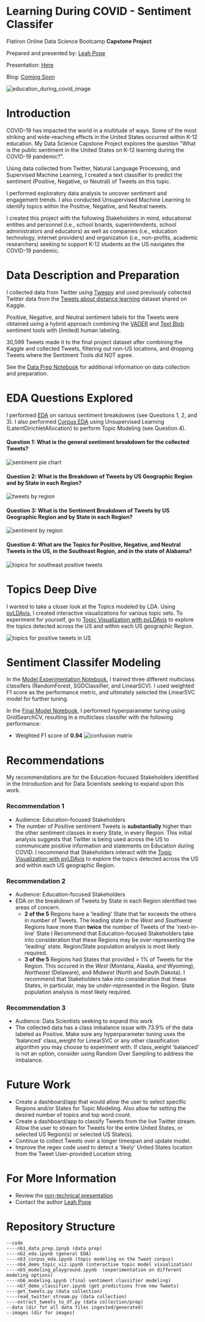 
# Learning During COVID - Sentiment Classifer


Flatiron Online Data Science Bootcamp __Capstone Project__

Prepared and presented by: [Leah Pope](https://www.linkedin.com/in/leahspope/)

Presentation: [Here](CapstoneProject_LeahPope.pdf)

Blog: [Coming Soon](https://leahspope7.medium.com)

![education_during_covid_image](./images/thomas-park-6MePtA9EVDA-unsplash.jpg)



# Introduction
COVID-19 has impacted the world in a multitude of ways. Some of the most striking and wide-reaching effects in the United States occurred within K-12 education. My Data Science Capstone Project explores the question "What is the public sentiment in the United States on K-12 learning during the COVID-19 pandemic?".

Using data collected from Twitter, Natural Language Processing, and Supervised Machine Learning, I created a text classifier to predict the sentiment (Positive, Negative, or Neutral) of Tweets on this topic.

I performed exploratory data analysis to uncover sentiment and engagement trends. I also conducted Unsupervised Machine Learning to identify topics within the Positive, Negative, and Neutral tweets.

I created this project with the following Stakeholders in mind, educational entities and personnel (i.e., school boards, superintendents, school administrators and educators) as well as companies (i.e., education technology, internet providers) and organization (i.e., non-profits, academic researchers) seeking to support K-12 students as the US navigates the COVID-19 pandemic.



# Data Description and Preparation
I collected data from Twitter using [Tweepy](https://github.com/tweepy) and used previously collected Twitter data from the [Tweets about distance learning](https://www.kaggle.com/barishasdemir/tweets-about-distance-learning) dataset shared on Kaggle.

Positive, Negative, and Neutral sentiment labels for the Tweets were obtained using a hybrid approach combining the [VADER](https://github.com/cjhutto/vaderSentiment) and [Text Blob](https://github.com/sloria/textblob) sentiment tools with (limited) human labeling. 

30,599 Tweets made it to the final project dataset after combining the Kaggle and collected Tweets, filtering out non-US locations, and dropping Tweets where the Sentiment Tools did NOT agree.

See the [Data Prep Notebook](./code/data_prep.ipynb) for additional information on data collection and preparation. 


# EDA Questions Explored
I performed [EDA](./code/eda.ipynb) on various sentiment breakdowns (see Questions 1, 2, and 3). I also performed [Corpus EDA](./code/corpus_eda.ipynb) using Unsupervised Learning (LatentDirichletAllocation) to perform Topic Modeling (see Question 4).

#### Question 1: What is the general sentiment breakdown for the collected Tweets?
![sentiment pie chart](./images/tweet_sentiment_piechart.png)

#### Question 2: What is the Breakdown of Tweets by US Geographic Region and by State in each Region?
![tweets by region](./images/tweet_count_by_region.png)

#### Question 3: What is the Sentiment Breakdown of Tweets by US Geographic Region and by State in each Region?
![sentiment by region](./images/sent_breakdown_by_region.png)

#### Question 4: What are the Topics for Positive, Negative, and Neutral Tweets in the US, in the Southeast Region, and in the state of Alabama?
![topics for southeast positive tweets](./images/SE_neg_topics.png)


# Topics Deep Dive
I wanted to take a closer look at the Topics modeled by LDA. Using [pyLDAvis](https://github.com/bmabey/pyLDAvis), I created interactive visualizations for various topic sets.  To experiment for yourself, go to [Topic Visualization with pyLDAvis](https://nbviewer.jupyter.org/github/lspope/capstone/blob/main/code/demo_topic_viz.ipynb?flush_cache=false) to explore the topics detected across the US and within each US geographic Region.

![topics for positive tweets in US](./images/us_pos_viz.png)


# Sentiment Classifer Modeling
In the [Model Experimentation Notebook](./code/model_playground.ipynb), I trained three different multiclass classifers (RandomForest, SGDClassifier, and LinearSCV).  I used weighted F1 score as the performance metric, and ultimately selected the LinearSVC model for further tuning.

In the [Final Model Notebook](./code/modeling.ipynb), I performed hyperparameter tuning using GridSearchCV, resulting in a multiclass classifer with the following performance:
* Weighted F1 score of __0.94__ 
![confusion matrix](./images/cm.png)


# Recommendations
My recommendations are for the Education-focused Stakeholders identified in the Introduction and for Data Scientists seeking to expand upon this work.

### Recommendation 1
* Audience: Education-focused Stakeholders
* The number of Positive sentiment Tweets is __substantially__ higher than the other sentiment classes in every State, in every Region. This initial analysis suggests that Twitter is being used across the US to communicate positive information and statements on Education during COVID. I recommend that Stakeholders interact with the [Topic Visualization with pyLDAvis](https://nbviewer.jupyter.org/github/lspope/capstone/blob/main/code/demo_topic_viz.ipynb?flush_cache=false) to explore the topics detected across the US and within each US geographic Region.

### Recommendation 2
* Audience: Education-focused Stakeholders
* EDA on the breakdown of Tweets by State in each Region identified two areas of concern. 
    * __2 of the 5__ Regions have a 'leading' State that far exceeds the others in number of Tweets. The leading state in the _West_ and _Southwest_ Regions have more than __twice__ the number of Tweets of the 'next-in-line' State I Recommend that Education-focused Stakeholders take into consideration that these Regions may be over-representing the 'leading' state. Region/State population analysis is most likely required.
    * __3 of the 5__ Regions had States that provided > 1% of Tweets for the Region. This occured in the _West_ (Montana, Alaska, and Wyoming), _Northeast_ (Delaware), and _Midwest_ (North and South Dakota). I recommend that Stakeholders take into consideration that these States, in particular, may be under-represented in the Region. State population analysis is most likely required.

### Recommendation 3
* Audience: Data Scientists seeking to expand this work
* The collected data has a class imbalance issue with 73.9% of the data labeled as Positive. Make sure any hyperparameter tuning uses the 'balanced' class_weight for LinearSVC or any other classification algorithm you may choose to experiment with. If class_weight 'balanced' is not an option, consider using Random Over Sampling to address the imbalance.



# Future Work
* Create a dashboard/app that would allow the user to select specific Regions and/or States for Topic Modeling. Also allow for setting the desired number of topics and top word count. 
* Create a dashboard/app to classify Tweets from the live Twitter stream. Allow the user to stream for Tweets for the entire United States, or selected US Region(s) or selected US State(s).
* Continue to collect Tweets over a longer timespan and update model.
* Improve the regex code used to detect a 'likely' United States location from the Tweet User-provided Location string.



# For More Information
* Review the [non-technical presentation](CapstoneProject_LeahPope.pdf)
* Contact the author [Leah Pope](https://www.linkedin.com/in/leahspope/)



# Repository Structure
```
--code
----nb1_data_prep.ipnyb (data prep)
----nb2_eda.ipynb (general EDA)
----nb3_corpus_eda.ipynb (topic modeling on the Tweet corpus)
----nb4_demo_topic_viz.ipynb (interactive topic model visualization)
----nb5_modeling_playground.ipynb  (experimentation on different modeling options)
----nb6_modeling.ipynb (final sentiment classifier modeling)
----nb7_demo_classifier.ipynb (get predictions from new Tweets)
----get_tweets.py (data collection)
----read_twitter_stream.py (data collection)
----extract_tweets_to_df.py (data collection/prep)
--data (dir for all data files ingested/generated)
--images (dir for images)
```
